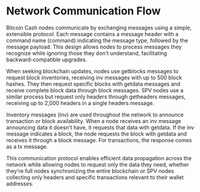 # Network Communication Flow

Bitcoin Cash nodes communicate by exchanging messages using a simple, extensible protocol. Each message contains a message header with a command name (command) indicating the message type, followed by the message payload. This design allows nodes to process messages they recognize while ignoring those they don't understand, facilitating backward-compatible upgrades.

When seeking blockchain updates, nodes use getblocks messages to request block inventories, receiving inv messages with up to 500 block hashes. They then request specific blocks with getdata messages and receive complete block data through block messages. SPV nodes use a similar process but request only headers through getheaders messages, receiving up to 2,000 headers in a single headers message.

Inventory messages (inv) are used throughout the network to announce transaction or block availability. When a node receives an inv message announcing data it doesn't have, it requests that data with getdata. If the inv message indicates a block, the node requests the block with getdata and receives it through a block message. For transactions, the response comes as a tx message.

This communication protocol enables efficient data propagation across the network while allowing nodes to request only the data they need, whether they're full nodes synchronizing the entire blockchain or SPV nodes collecting only headers and specific transactions relevant to their wallet addresses.